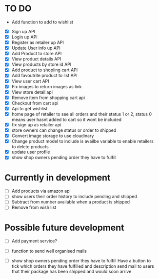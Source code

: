 # TO DO 
* Add function to add to wishlist
- [x] Sign up API
- [x] Login up API
- [x] Register as retailer up API
- [x] Update User info  up API
- [x] Add Product to store API
- [x] View product details API
- [x] View products by store id API
- [x] Add product to shopiing cart API
- [x] Add favoutrite product to list API
- [x] View user cart API
- [x] Fix images to return images as link
- [x] View store detail api
- [x] Remove item from shopping cart api
- [x] Checkout from cart api
- [x] Api to get wishlist
- [x] home page of retailer to see all orders and their status 1 or 2, status 0 means user hasnt added to cart so it wont be included
- [x] fix sign up as retailer api
- [x] store owners can change status or order to shipped
- [x] Convert image storage to use cloudinary
- [x] Change product model to include is availbe variable to enable retailers to delete products
- [x] update user profile
- [x] show shop owners pending order they have to fulfill
# Currently in development
- [ ] Add products via amazon api
- [ ] show  users their order history to include pending and shipped
- [ ] Subtract from number available when a product is shipped
- [ ] Remove from wish list
# Possible future development
- [ ] Add payment service?
- [ ] function to send well organised mails

-[ ] show shop owners pending order they have to fulfill
Have a button to tick which orders they have fulfilled and description
send mail to users that their package has been shipped and would soon arrive
